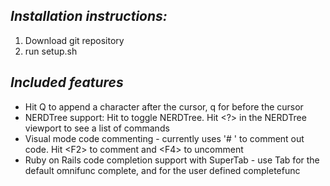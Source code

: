 *Installation instructions:*
---------------------------
1. Download git repository
2. run setup.sh

*Included features*
------------------
* Hit Q to append a character after the cursor, q for before the cursor
* NERDTree support: Hit <C-n> to toggle NERDTree. Hit <?> in the NERDTree viewport to see a list of commands
* Visual mode code commenting - currently uses '# ' to comment out code. Hit &lt;F2&gt; to comment and &lt;F4&gt; to uncomment
* Ruby on Rails code completion support with SuperTab - use Tab for the default omnifunc complete, and <C-x><C-u> for the user defined completefunc

